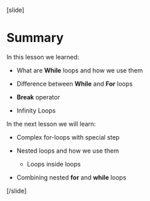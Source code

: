 [slide]
# Summary

In this lesson we learned: 

- What are **While** loops and how we use them

- Difference between **While** and **For** loops

- **Break** operator 

- Infinity Loops

In the next lesson we will learn:

- Complex for-loops with special step

- Nested loops and how we use them

  * Loops inside loops

- Combining nested **for** and **while** loops



[/slide]